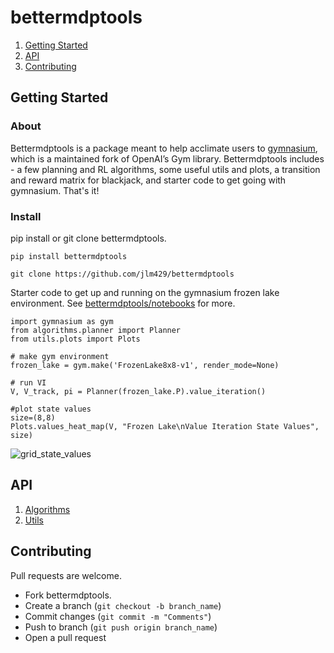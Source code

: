 # bettermdptools

1. [Getting Started](#getting-started)
2. [API](#api)
3. [Contributing](#contributing)

## Getting Started

### About
Bettermdptools is a package meant to help acclimate users to [gymnasium](https://gymnasium.farama.org/), which is a maintained fork of OpenAI’s Gym library.  Bettermdptools includes - a few planning and RL algorithms, 
some useful utils and plots, a transition and reward matrix for blackjack, and starter code to get going with gymnasium.  That's it!

### Install 

pip install or git clone bettermdptools.   

```
pip install bettermdptools
```

```
git clone https://github.com/jlm429/bettermdptools
```

Starter code to get up and running on the gymnasium frozen lake environment. See [bettermdptools/notebooks](notebooks/) for more.  

```
import gymnasium as gym
from algorithms.planner import Planner
from utils.plots import Plots

# make gym environment 
frozen_lake = gym.make('FrozenLake8x8-v1', render_mode=None)

# run VI
V, V_track, pi = Planner(frozen_lake.P).value_iteration()

#plot state values
size=(8,8)
Plots.values_heat_map(V, "Frozen Lake\nValue Iteration State Values", size)
```

![grid_state_values](https://user-images.githubusercontent.com/10093986/211906047-bc13956b-b8e6-411d-ae68-7a3eb5f2ad32.PNG)


## API

1. [Algorithms](bettermdptools/algorithms/readme.md)
2. [Utils](bettermdptools/utils/readme.md)

## Contributing

Pull requests are welcome.  

* Fork bettermdptools.
* Create a branch (`git checkout -b branch_name`)
* Commit changes (`git commit -m "Comments"`)
* Push to branch (`git push origin branch_name`)
* Open a pull request